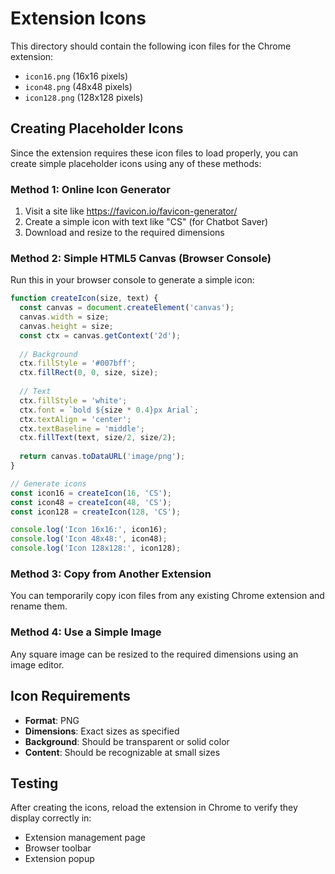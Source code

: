 # Extension Icons

This directory should contain the following icon files for the Chrome extension:

- `icon16.png` (16x16 pixels)
- `icon48.png` (48x48 pixels)  
- `icon128.png` (128x128 pixels)

## Creating Placeholder Icons

Since the extension requires these icon files to load properly, you can create simple placeholder icons using any of these methods:

### Method 1: Online Icon Generator
1. Visit a site like https://favicon.io/favicon-generator/
2. Create a simple icon with text like "CS" (for Chatbot Saver)
3. Download and resize to the required dimensions

### Method 2: Simple HTML5 Canvas (Browser Console)
Run this in your browser console to generate a simple icon:

```javascript
function createIcon(size, text) {
  const canvas = document.createElement('canvas');
  canvas.width = size;
  canvas.height = size;
  const ctx = canvas.getContext('2d');
  
  // Background
  ctx.fillStyle = '#007bff';
  ctx.fillRect(0, 0, size, size);
  
  // Text
  ctx.fillStyle = 'white';
  ctx.font = `bold ${size * 0.4}px Arial`;
  ctx.textAlign = 'center';
  ctx.textBaseline = 'middle';
  ctx.fillText(text, size/2, size/2);
  
  return canvas.toDataURL('image/png');
}

// Generate icons
const icon16 = createIcon(16, 'CS');
const icon48 = createIcon(48, 'CS');
const icon128 = createIcon(128, 'CS');

console.log('Icon 16x16:', icon16);
console.log('Icon 48x48:', icon48);
console.log('Icon 128x128:', icon128);
```

### Method 3: Copy from Another Extension
You can temporarily copy icon files from any existing Chrome extension and rename them.

### Method 4: Use a Simple Image
Any square image can be resized to the required dimensions using an image editor.

## Icon Requirements

- **Format**: PNG
- **Dimensions**: Exact sizes as specified
- **Background**: Should be transparent or solid color
- **Content**: Should be recognizable at small sizes

## Testing

After creating the icons, reload the extension in Chrome to verify they display correctly in:
- Extension management page
- Browser toolbar
- Extension popup 